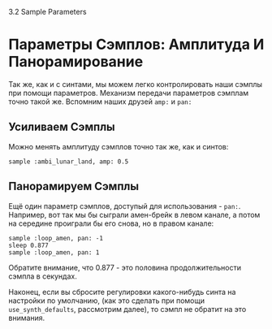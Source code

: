 3.2 Sample Parameters

# Параметры Сэмплов: Амплитуда И Панорамирование

Так же, как и с синтами, мы можем легко контролировать наши сэмплы при помощи
параметров. Механизм передачи параметров сэмплам точно такой же. Вспомним наших
друзей `amp:` и `pan:`

## Усиливаем Сэмплы

Можно менять амплитуду сэмплов точно так же, как и синтов:

```
sample :ambi_lunar_land, amp: 0.5
```

## Панорамируем Сэмплы

Ещё один параметр сэмплов, доступый для использования - `pan:`. Например, вот
так мы бы сыграли амен-брейк в левом канале, а потом на середине проиграли бы
его снова, но в правом канале:

```
sample :loop_amen, pan: -1
sleep 0.877
sample :loop_amen, pan: 1
```

Обратите внимание, что 0.877 - это половина продолжительности сэмпла в секундах.

Наконец, если вы сбросите регулировки какого-нибудь синта на настройки по
умолчанию, (как это сделать при помощи `use_synth_defaults`, рассмотрим далее),
то сэмпл не обратит на это внимания.
